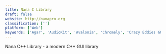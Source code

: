 ```yaml
---
title: Nana C Library
draft: false 
website: http://nanapro.org
classification: ['']
platform: ['Web']
keywords: ['Agar', 'AudioKit', 'Avalonia', 'Chromely', 'Crazy Eddies GUI System', 'Electron', 'FLTK', 'Flutter by Google', 'Fox toolkit', 'GTK', 'JUCE', 'JavaFX', 'Lara', 'PySide', 'Qt', 'Qt Creator', 'Quasar Framework', 'Unity', 'Wwise', 'wxWidgets']
---
```

Nana C++ Library - a modern C++ GUI library